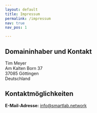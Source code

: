```yaml
---
layout: default
title: Impressum
permalink: /impressum
nav: true
nav_pos: 1

---
```


<h2>Domaininhaber und Kontakt</h2>
Tim Meyer<br/>
Am Kalten Born 37<br/>
37085 G&ouml;ttingen<br/>
Deutschland
<h2 id="m56">Kontaktm&ouml;glichkeiten</h2>
<strong>E-Mail-Adresse:</strong> <a href="mailto:info@smartlab.network">info@smartlab.network</a><br/>
